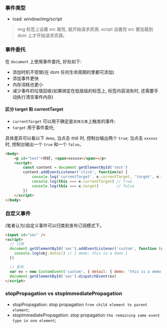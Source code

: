 ### 事件类型

* load: window/img/script

> img 标签上设置 src 属性, 就开始请求资源; script 设置完 src 要加载到 dom 上才开始请求资源。

### 事件委托

在 `document` 上使用事件委托, 好处如下:

* 添加时机不受限(在 dom 任何生命周期的里都可添加)
* 添加事件更快
* 内存消耗也更小
* 减少事件的垃圾回收(如果绑定在低层级的标签上, 标签内容消失时, 还需要手动执行清空事件内存)

#### 区分 target 和 currentTarget

* `currentTarget` 可以用于确定是`具体元素`上触发的事件;
* `target` 用于事件委托;

具体差异可以看以下 `demo`, 当点击 `你好` 时, 控制台输出两个 `true`; 当点击 `xxxxxx` 时, 控制台输出一个 `true` 和一个 `false`。

```html
<body>
	<p id="test">你好, <span>xxxxxx</span></p>
	<script>
		const content = document.getElementById('test')
		content.addEventListener('click', function(e) {
			console.log('currentTarget', e.currentTarget, 'target', e.target)
			console.log(this === e.currentTarget) // true
			console.log(this === e.target)        // false
		})
	</script>
</body>
```

### 自定义事件

(笔者认为)自定义事件可以归类到发布订阅模式下。

```html
<input id="sec" />
<script>
  // 订阅
  document.getElementById('sec').addEventListener('custom', function (obj) {
    console.log(obj.detail) // { demo: this ia a demo }
  })

  // 发布
  var ev = new CustomEvent('custom', { detail: { demo: 'this is a demo' } })
  document.getElementById('sec').dispatchEvent(ev)
</script>
```

### stopPropagation vs stopImmediatePropagation

* stopPropagation: stop propagation `from child element to parent element`;
* stopImmediatePropagation: stop propagation `the remaining same event type in one element`;